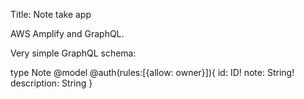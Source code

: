 Title: Note take app

AWS Amplify and GraphQL. 

Very simple GraphQL schema:  

type Note @model @auth(rules:[{allow: owner}]){
  id: ID!
  note: String!
  description: String
}

